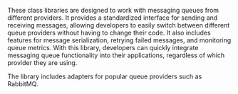These class libraries are designed to work with messaging queues from different providers. It provides a standardized interface for sending and receiving messages, allowing developers to easily switch between different queue providers without having to change their code. It also includes features for message serialization, retrying failed messages, and monitoring queue metrics. With this library, developers can quickly integrate messaging queue functionality into their applications, regardless of which provider they are using.

The library includes adapters for popular queue providers such as RabbitMQ.